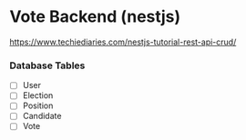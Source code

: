 # Vote Backend (nestjs)

https://www.techiediaries.com/nestjs-tutorial-rest-api-crud/

### Database Tables

- [ ] User
- [ ] Election
- [ ] Position
- [ ] Candidate
- [ ] Vote
